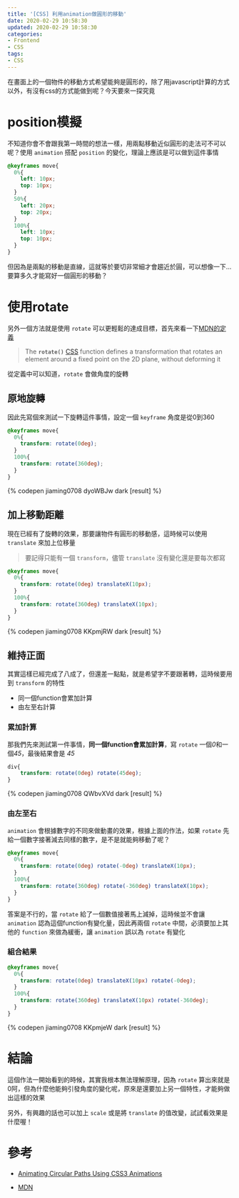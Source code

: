 ```yaml
---
title: '[CSS] 利用animation做圓形的移動'
date: 2020-02-29 10:58:30
updated: 2020-02-29 10:58:30
categories:
- Frontend
- CSS
tags:
- CSS
---
```


在畫面上的一個物件的移動方式希望能夠是圓形的，除了用javascript計算的方式以外，有沒有css的方式能做到呢？今天要來一探究竟

<!-- more -->

# position模擬

不知道你會不會跟我第一時間的想法一樣，用兩點移動近似圓形的走法可不可以呢？使用 `animation` 搭配 `position` 的變化，理論上應該是可以做到這件事情

```css
@keyframes move{
  0%{
    left: 10px;
    top: 10px;
  }
  50%{
    left: 20px;
    top: 20px;
  }
  100%{
    left: 10px;
    top: 10px;
  }
}
```

但因為是兩點的移動是直線，這就等於要切非常細才會趨近於圓，可以想像一下...要算多久才能寫好一個圓形的移動？

# 使用rotate

另外一個方法就是使用 `rotate` 可以更輕鬆的達成目標，首先來看一下[MDN的定義](https://developer.mozilla.org/en-US/docs/Web/CSS/transform-function/rotate)

>The **`rotate()`** [CSS](https://developer.mozilla.org/en-US/docs/Web/CSS) function defines a transformation that rotates an element around a fixed point on the 2D plane, without deforming it

從定義中可以知道，`rotate` 會做角度的旋轉

## 原地旋轉

因此先寫個來測試一下旋轉這件事情，設定一個 `keyframe` 角度是從0到360

```css
@keyframes move{
  0%{
    transform: rotate(0deg);
  }
  100%{
    transform: rotate(360deg);
  }
}
```

{% codepen jiaming0708 dyoWBJw dark [result] %}

## 加上移動距離

現在已經有了旋轉的效果，那要讓物件有圓形的移動感，這時候可以使用 `translate` 來加上位移量

> 要記得只能有一個 `transform`，儘管 `translate` 沒有變化還是要每次都寫

```css
@keyframes move{
  0%{
    transform: rotate(0deg) translateX(10px);
  }
  100%{
    transform: rotate(360deg) translateX(10px);
  }
}
```

{% codepen jiaming0708 KKpmjRW dark [result] %}

## 維持正面

其實這樣已經完成了八成了，但還差一點點，就是希望字不要跟著轉，這時候要用到 `transform` 的特性

* 同一個function會累加計算
* 由左至右計算

### 累加計算

那我們先來測試第一件事情，**同一個function會累加計算**，寫 `rotate` 一個*0*和一個*45*，最後結果會是 *45*

```css
div{
	transform: rotate(0deg) rotate(45deg);
}
```

{% codepen jiaming0708 QWbvXVd dark [result] %}

### 由左至右

`animation` 會根據數字的不同來做動畫的效果，根據上面的作法，如果 `rotate` 先給一個數字接著減去同樣的數字，是不是就能夠移動了呢？

```css
@keyframes move{
  0%{
    transform: rotate(0deg) rotate(-0deg) translateX(10px);
  }
  100%{
    transform: rotate(360deg) rotate(-360deg) translateX(10px);
  }
}
```

答案是不行的，當 `rotate` 給了一個數值接著馬上減掉，這時候並不會讓 `animation` 認為這個function有變化量，因此再兩個 `rotate` 中間，必須要加上其他的 `function` 來做為緩衝，讓 `animation` 誤以為 `rotate` 有變化

### 組合結果

```css
@keyframes move{
  0%{
    transform: rotate(0deg) translateX(10px) rotate(-0deg);
  }
  100%{
    transform: rotate(360deg) translateX(10px) rotate(-360deg);
  }
}
```

{% codepen jiaming0708 KKpmjeW dark [result] %}

# 結論

這個作法一開始看到的時候，其實我根本無法理解原理，因為 `rotate` 算出來就是0阿，但為什麼他能夠引發角度的變化呢，原來是還要加上另一個特性，才能夠做出這樣的效果

另外，有興趣的話也可以加上 `scale` 或是將 `translate` 的值改變，試試看效果是什麼喔！

# 參考

* [Animating Circular Paths Using CSS3 Animations](https://www.useragentman.com/blog/2013/03/03/animating-circular-paths-using-css3-transitions/)

* [MDN](https://developer.mozilla.org/en-US/docs/Web/CSS/transform-function)